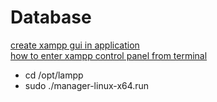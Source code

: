 # Database  
[create xampp gui in application](https://askubuntu.com/a/1324104)  
[how to enter xampp control panel from terminal](https://askubuntu.com/a/1335673)   
  - cd /opt/lampp  
  - sudo ./manager-linux-x64.run
